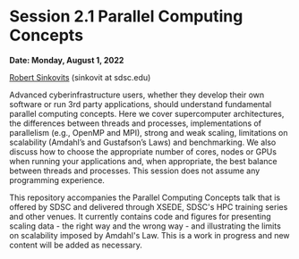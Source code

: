 # Session 2.1 Parallel Computing Concepts #

**Date: Monday, August 1, 2022**

[Robert Sinkovits](https://www.sdsc.edu/research/researcher_spotlight/sinkovits_robert.html) (sinkovit at sdsc.edu)

Advanced cyberinfrastructure users, whether they develop their own software or run 3rd party applications, should understand fundamental parallel computing concepts. Here we cover supercomputer architectures, the differences between threads and processes, implementations of parallelism (e.g., OpenMP and MPI), strong and weak scaling, limitations on scalability (Amdahl’s and Gustafson’s Laws) and benchmarking. We also discuss how to choose the appropriate number of cores, nodes or GPUs when running your applications and, when appropriate, the best balance between threads and processes. This session does not assume any programming experience.

This repository accompanies the Parallel Computing Concepts talk that is offered by SDSC and delivered through XSEDE, SDSC's HPC training series and other venues. It currently contains code and figures for presenting scaling data - the right way and the wrong way - and illustrating the limits on scalability imposed by Amdahl's Law. This is a work in progress and new content will be added as necessary.
